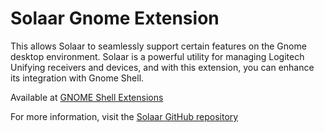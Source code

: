 # Solaar Gnome Extension

This allows Solaar to seamlessly support certain features on the Gnome desktop environment. Solaar is a powerful utility for managing Logitech Unifying receivers and devices, and with this extension, you can enhance its integration with Gnome Shell.

Available at [GNOME Shell Extensions](https://extensions.gnome.org/extension/6159/solaar-gnome-extension/)

For more information, visit the [Solaar GitHub repository](https://github.com/pwr-Solaar/Solaar)

